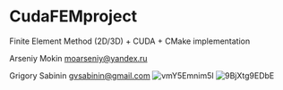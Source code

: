 # CudaFEMproject
Finite Element Method (2D/3D) + CUDA + CMake implementation

Arseniy Mokin moarseniy@yandex.ru

Grigory Sabinin gvsabinin@gmail.com
![vmY5Emnim5I](https://user-images.githubusercontent.com/44135971/144502755-0cba54a7-e0bf-4187-9dc5-5f43491439fd.jpg)
![9BjXtg9EDbE](https://user-images.githubusercontent.com/44135971/144608765-c2a25a08-a927-4e12-89b3-3eed081d221b.jpg)

